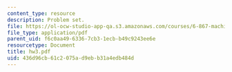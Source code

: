 ```yaml
---
content_type: resource
description: Problem set.
file: https://ol-ocw-studio-app-qa.s3.amazonaws.com/courses/6-867-machine-learning-fall-2006/436d96cb61c2075ad9ebb31a4edb484d_hw3.pdf
file_type: application/pdf
parent_uid: f6c0aa49-6336-7cb3-1ecb-b49c9243ee6e
resourcetype: Document
title: hw3.pdf
uid: 436d96cb-61c2-075a-d9eb-b31a4edb484d
---
```

